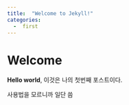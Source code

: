 ```yaml
---
title:  "Welcome to Jekyll!"
categories:
  -  first
---
```


# Welcome

**Hello world**, 이것은 나의 첫번째 포스트이다.

사용법을 모르니까 일단 씀 
